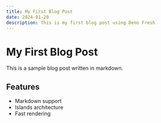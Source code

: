 ```yaml
---
title: My First Blog Post
date: 2024-01-20
description: This is my first blog post using Deno Fresh
---
```


# My First Blog Post

This is a sample blog post written in markdown.

## Features

- Markdown support
- Islands architecture
- Fast rendering